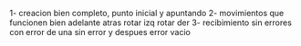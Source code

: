 1- creacion bien
      completo, punto inicial y apuntando
2- movimientos que funcionen bien
      adelante
      atras
      rotar izq
      rotar der
3- recibimiento
      sin errores
      con error de una
      sin error y despues error
      vacio

